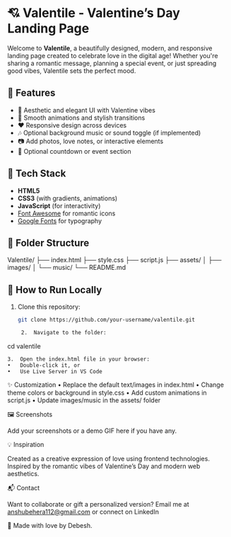 # 💘 Valentile - Valentine’s Day Landing Page

Welcome to **Valentile**, a beautifully designed, modern, and responsive landing page created to celebrate love in the digital age! Whether you're sharing a romantic message, planning a special event, or just spreading good vibes, Valentile sets the perfect mood.

## 🌟 Features

- 🎨 Aesthetic and elegant UI with Valentine vibes  
- 💌 Smooth animations and stylish transitions  
- ❤️ Responsive design across devices  
- 🎶 Optional background music or sound toggle (if implemented)  
- 📷 Add photos, love notes, or interactive elements  
- 📍 Optional countdown or event section  

## 🔧 Tech Stack

- **HTML5**  
- **CSS3** (with gradients, animations)  
- **JavaScript** (for interactivity)  
- [Font Awesome](https://fontawesome.com/) for romantic icons  
- [Google Fonts](https://fonts.google.com/) for typography  

## 📂 Folder Structure

Valentile/
├── index.html
├── style.css
├── script.js
├── assets/
│   ├── images/
│   └── music/
└── README.md

## 🚀 How to Run Locally

1. Clone this repository:
   ```bash
   git clone https://github.com/your-username/valentile.git

	2.	Navigate to the folder:

cd valentile


	3.	Open the index.html file in your browser:
	•	Double-click it, or
	•	Use Live Server in VS Code

✨ Customization
	•	Replace the default text/images in index.html
	•	Change theme colors or background in style.css
	•	Add custom animations in script.js
	•	Update images/music in the assets/ folder

🖼️ Screenshots

Add your screenshots or a demo GIF here if you have any.

💡 Inspiration

Created as a creative expression of love using frontend technologies. Inspired by the romantic vibes of Valentine’s Day and modern web aesthetics.

📬 Contact

Want to collaborate or gift a personalized version?
Email me at anshubehera112@gmail.com or connect on LinkedIn

🧡 Made with love by Debesh.
